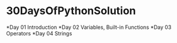 # 30DaysOfPythonSolution

*Day 01 Introduction
*Day 02 Variables, Built-in Functions
*Day 03 Operators
*Day 04 Strings
